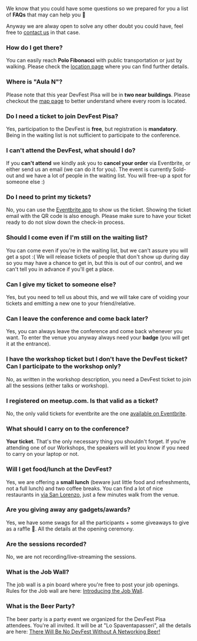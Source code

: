  We know that you could have some questions so we prepared for you a list of **FAQs** that may can help you 💪

 Anyway we are alway open to solve any other doubt you could have, feel free to [contact us](mailto:pisagdg+devfest@gmail.com) in that case.

### How do I get there?

You can easily reach **Polo Fibonacci** with public transportation or just by walking. Please check the [location page](/location) where you can find further details.

### Where is "Aula N"?

Please note that this year DevFest Pisa will be in **two near buildings**. Please checkout the [map page](/map) to better understand where every room is located.

### Do I need a ticket to join DevFest Pisa?

Yes, participation to the DevFest is **free**, but registration is **mandatory**. Being in the waiting list is not sufficient to participate to the conference.

### I can't attend the DevFest, what should I do?

If you **can't attend** we kindly ask you to **cancel your order** via Eventbrite, or either send us an email (we can do it for you). The event is currently Sold-out and we have a lot of people in the waiting list. You will free-up a spot for someone else :)

### Do I need to print my tickets?

No, you can use the [Eventbrite app](https://play.google.com/store/apps/details?id=com.eventbrite.attendee) to show us the ticket. Showing the ticket email with the QR code is also enough. Please make sure to have your ticket ready to do not slow down the check-in process.

### Should I come even if I'm still on the waiting list?

You can come even if you're in the waiting list, but we can't assure you will get a spot :( We will release tickets of people that don't show up during day so you may have a chance to get in, but this is out of our control, and we can't tell you in advance if you'll get a place.

### Can I give my ticket to someone else?

Yes, but you need to tell us about this, and we will take care of voiding your tickets and emitting a new one to your friend/relative.

### Can I leave the conference and come back later?

Yes, you can always leave the conference and come back whenever you want. To enter the venue you anyway always need your **badge** (you will get it at the entrance).

### I have the workshop ticket but I don't have the DevFest ticket? Can I participate to the workshop only?

No, as written in the workshop description, you need a DevFest ticket to join all the sessions (either talks or workshop).

### I registered on meetup.com. Is that valid as a ticket?

No, the only valid tickets for eventbrite are the one [available on Eventbrite](http://bit.ly/dfpi19-tickets).

### What should I carry on to the conference?

**Your ticket**. That's the only necessary thing you shouldn't forget. If you're attending one of our Workshops, the speakers will let you know if you need to carry on your laptop or not. 

### Will I get food/lunch at the DevFest?

Yes, we are offering a **small lunch** (beware just little food and refreshments, not a full lunch) and two coffee breaks. You can find a lot of nice restaurants in [via San Lorenzo](https://goo.gl/maps/Ck5a5kBA1EF2), just a few minutes walk from the venue.

### Are you giving away any gadgets/awards?

Yes, we have some swags for all the participants + some giveaways to give as a raffle 🎁. All the details at the opening ceremony.

### Are the sessions recorded?

No, we are not recording/live-streaming the sessions.

### What is the Job Wall?   
The job wall is a pin board where you're free to post your job openings. Rules for the Job wall are here: [Introducing the Job Wall](/blog/posts/introducing-the-job-wall/).   

### What is the Beer Party?    
The beer party is a party event we organized for the DevFest Pisa attendees. You're all invited. It will be at "Lo Spaventapasseri", all the details are here: [There Will Be No DevFest Without A Networking Beer!](http://2019.devfest.gdgpisa.it/blog/posts/there-will-be-no-devfest-without-networking-beer/)
